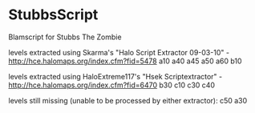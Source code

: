 # StubbsScript
Blamscript for Stubbs The Zombie

levels extracted using Skarma's "Halo Script Extractor 09-03-10" - http://hce.halomaps.org/index.cfm?fid=5478
a10
a40
a45
a50
a60
b10

levels extracted using HaloExtreme117's "Hsek Scriptextractor" - http://hce.halomaps.org/index.cfm?fid=6470
b30
c10
c30
c40

levels still missing (unable to be processed by either extractor): 
c50
a30
